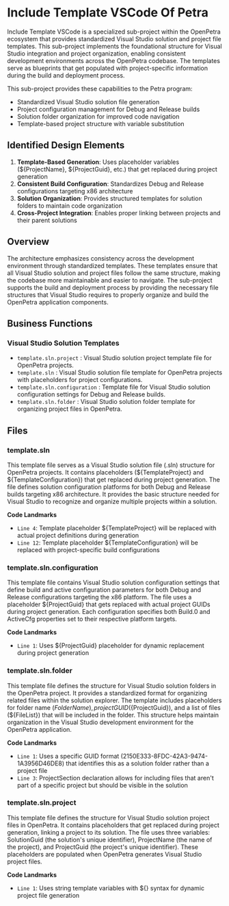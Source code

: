 # Include Template VSCode Of Petra

Include Template VSCode is a specialized sub-project within the OpenPetra ecosystem that provides standardized Visual Studio solution and project file templates. This sub-project implements the foundational structure for Visual Studio integration and project organization, enabling consistent development environments across the OpenPetra codebase. The templates serve as blueprints that get populated with project-specific information during the build and deployment process.

This sub-project provides these capabilities to the Petra program:

- Standardized Visual Studio solution file generation
- Project configuration management for Debug and Release builds
- Solution folder organization for improved code navigation
- Template-based project structure with variable substitution

## Identified Design Elements

1. **Template-Based Generation**: Uses placeholder variables (${ProjectName}, ${ProjectGuid}, etc.) that get replaced during project generation
2. **Consistent Build Configuration**: Standardizes Debug and Release configurations targeting x86 architecture
3. **Solution Organization**: Provides structured templates for solution folders to maintain code organization
4. **Cross-Project Integration**: Enables proper linking between projects and their parent solutions

## Overview
The architecture emphasizes consistency across the development environment through standardized templates. These templates ensure that all Visual Studio solution and project files follow the same structure, making the codebase more maintainable and easier to navigate. The sub-project supports the build and deployment process by providing the necessary file structures that Visual Studio requires to properly organize and build the OpenPetra application components.

## Business Functions

### Visual Studio Solution Templates
- `template.sln.project` : Visual Studio solution project template file for OpenPetra projects.
- `template.sln` : Visual Studio solution file template for OpenPetra projects with placeholders for project configurations.
- `template.sln.configuration` : Template file for Visual Studio solution configuration settings for Debug and Release builds.
- `template.sln.folder` : Visual Studio solution folder template for organizing project files in OpenPetra.

## Files
### template.sln

This template file serves as a Visual Studio solution file (.sln) structure for OpenPetra projects. It contains placeholders (${TemplateProject} and ${TemplateConfiguration}) that get replaced during project generation. The file defines solution configuration platforms for both Debug and Release builds targeting x86 architecture. It provides the basic structure needed for Visual Studio to recognize and organize multiple projects within a solution.

 **Code Landmarks**
- `Line 4`: Template placeholder ${TemplateProject} will be replaced with actual project definitions during generation
- `Line 12`: Template placeholder ${TemplateConfiguration} will be replaced with project-specific build configurations
### template.sln.configuration

This template file contains Visual Studio solution configuration settings that define build and active configuration parameters for both Debug and Release configurations targeting the x86 platform. The file uses a placeholder ${ProjectGuid} that gets replaced with actual project GUIDs during project generation. Each configuration specifies both Build.0 and ActiveCfg properties set to their respective platform targets.

 **Code Landmarks**
- `Line 1`: Uses ${ProjectGuid} placeholder for dynamic replacement during project generation
### template.sln.folder

This template file defines the structure for Visual Studio solution folders in the OpenPetra project. It provides a standardized format for organizing related files within the solution explorer. The template includes placeholders for folder name (${FolderName}), project GUID (${ProjectGuid}), and a list of files (${FileList}) that will be included in the folder. This structure helps maintain organization in the Visual Studio development environment for the OpenPetra application.

 **Code Landmarks**
- `Line 1`: Uses a specific GUID format (2150E333-8FDC-42A3-9474-1A3956D46DE8) that identifies this as a solution folder rather than a project file
- `Line 3`: ProjectSection declaration allows for including files that aren't part of a specific project but should be visible in the solution
### template.sln.project

This template file defines the structure for Visual Studio solution project files in OpenPetra. It contains placeholders that get replaced during project generation, linking a project to its solution. The file uses three variables: SolutionGuid (the solution's unique identifier), ProjectName (the name of the project), and ProjectGuid (the project's unique identifier). These placeholders are populated when OpenPetra generates Visual Studio project files.

 **Code Landmarks**
- `Line 1`: Uses string template variables with ${} syntax for dynamic project file generation

[Generated by the Sage AI expert workbench: 2025-03-30 02:22:57  https://sage-tech.ai/workbench]: #
